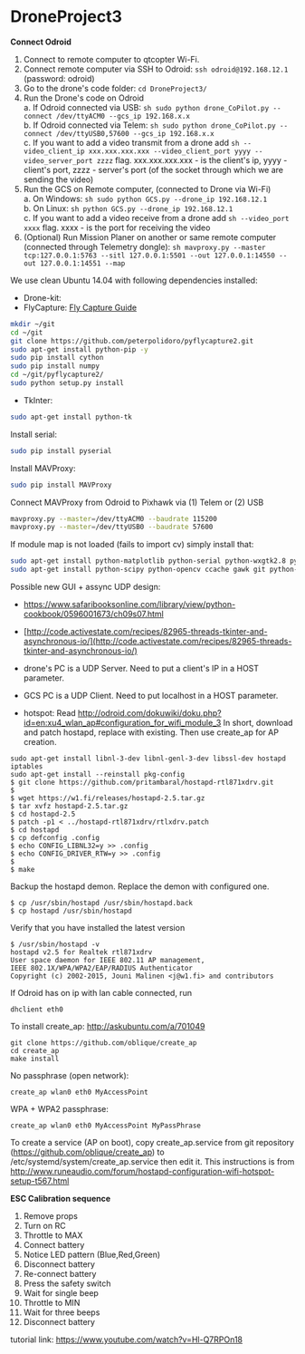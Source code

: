 # DroneProject3

**Connect Odroid**  
1. Connect to remote computer to qtcopter Wi-Fi.  
2. Connect remote computer via SSH to Odroid: ```ssh odroid@192.168.12.1``` (password: odroid)  
3. Go to the drone's code folder: ```cd DroneProject3/```  
4. Run the Drone's code on Odroid  
    a. If Odroid connected via USB:   ```sh sudo python drone_CoPilot.py --connect /dev/ttyACM0 --gcs_ip 192.168.x.x```  
    b. If Odroid connected via Telem: ```sh sudo python drone_CoPilot.py --connect /dev/ttyUSB0,57600 --gcs_ip 192.168.x.x```  
    c. If you want to add a video transmit from a drone add ```sh --video_client_ip xxx.xxx.xxx.xxx --video_client_port yyyy --video_server_port zzzz``` flag. xxx.xxx.xxx.xxx - is the client's ip, yyyy - client's port, zzzz - server's port (of the socket through which we are sending the video)  
5. Run the GCS on Remote computer, (connected to Drone via Wi-Fi)  
    a. On Windows:   ```sh sudo python GCS.py --drone_ip 192.168.12.1```  
    b. On Linux: ```sh python GCS.py --drone_ip 192.168.12.1```  
    c. If you want to add a video receive from a drone add ```sh --video_port xxxx``` flag. xxxx - is the port for receiving the video  
6. (Optional) Run Mission Planer on another or same remote computer (connected through Telemetry dongle):
      ```sh mavproxy.py --master tcp:127.0.0.1:5763 --sitl 127.0.0.1:5501 --out 127.0.0.1:14550 --out 127.0.0.1:14551 --map ```

We use clean Ubuntu 14.04 with following dependencies installed:
- Drone-kit:
- FlyCapture:
[Fly Capture Guide](https://github.com/jordens/pyflycapture2)
```sh
mkdir ~/git
cd ~/git
git clone https://github.com/peterpolidoro/pyflycapture2.git
sudo apt-get install python-pip -y
sudo pip install cython
sudo pip install numpy
cd ~/git/pyflycapture2/
sudo python setup.py install
```

- TkInter:
```sh
sudo apt-get install python-tk
```

Install serial:
```sh
sudo pip install pyserial
```


Install MAVProxy:
```sh
sudo pip install MAVProxy
```

Connect MAVProxy from Odroid to Pixhawk via (1) Telem or (2) USB
```sh
mavproxy.py --master=/dev/ttyACM0 --baudrate 115200
mavproxy.py --master=/dev/ttyUSB0 --baudrate 57600
```

If module map is not loaded (fails to import cv) simply install that:
```sh
sudo apt-get install python-matplotlib python-serial python-wxgtk2.8 python-lxml
sudo apt-get install python-scipy python-opencv ccache gawk git python-pip python-pexpect
```

Possible new GUI + assync UDP design:
- [https://www.safaribooksonline.com/library/view/python-cookbook/0596001673/ch09s07.html
](https://www.safaribooksonline.com/library/view/python-cookbook/0596001673/ch09s07.html
)
- [http://code.activestate.com/recipes/82965-threads-tkinter-and-asynchronous-io/](http://code.activestate.com/recipes/82965-threads-tkinter-and-asynchronous-io/)


- drone's PC is a UDP Server. Need to put a client's IP in a HOST parameter.
- GCS PC is a UDP Client. Need to put localhost in a HOST parameter.
- hotspot:
Read http://odroid.com/dokuwiki/doku.php?id=en:xu4_wlan_ap#configuration_for_wifi_module_3
In short, download and patch hostapd, replace with existing. Then use create_ap for AP creation.
```
sudo apt-get install libnl-3-dev libnl-genl-3-dev libssl-dev hostapd iptables
sudo apt-get install --reinstall pkg-config
$ git clone https://github.com/pritambaral/hostapd-rtl871xdrv.git
$
$ wget https://w1.fi/releases/hostapd-2.5.tar.gz
$ tar xvfz hostapd-2.5.tar.gz
$ cd hostapd-2.5
$ patch -p1 < ../hostapd-rtl871xdrv/rtlxdrv.patch
$ cd hostapd
$ cp defconfig .config
$ echo CONFIG_LIBNL32=y >> .config
$ echo CONFIG_DRIVER_RTW=y >> .config
$ 
$ make
```
Backup the hostapd demon. Replace the demon with configured one.
```
$ cp /usr/sbin/hostapd /usr/sbin/hostapd.back
$ cp hostapd /usr/sbin/hostapd
```
Verify that you have installed the latest version
```
$ /usr/sbin/hostapd -v
hostapd v2.5 for Realtek rtl871xdrv
User space daemon for IEEE 802.11 AP management,
IEEE 802.1X/WPA/WPA2/EAP/RADIUS Authenticator
Copyright (c) 2002-2015, Jouni Malinen <j@w1.fi> and contributors
```
If Odroid has on ip with lan cable connected, run
```
dhclient eth0
```
To install create_ap: http://askubuntu.com/a/701049
```
git clone https://github.com/oblique/create_ap
cd create_ap
make install
```
No passphrase (open network):
```
create_ap wlan0 eth0 MyAccessPoint
```
WPA + WPA2 passphrase:
```
create_ap wlan0 eth0 MyAccessPoint MyPassPhrase
```
To create a service (AP on boot), copy create_ap.service from git repository (https://github.com/oblique/create_ap) to /etc/systemd/system/create_ap.service then edit it. This instructions is from http://www.runeaudio.com/forum/hostapd-configuration-wifi-hotspot-setup-t567.html



**ESC Calibration sequence**  
1. Remove props  
2. Turn on RC  
3. Throttle to MAX  
4. Connect battery  
5. Notice LED pattern (Blue,Red,Green)  
6. Disconnect battery  
7. Re-connect battery  
8. Press the safety switch  
9. Wait for single beep  
10. Throttle to MIN  
11. Wait for three beeps  
12. Disconnect battery  
  
tutorial link: https://www.youtube.com/watch?v=Hl-Q7RPOn18
